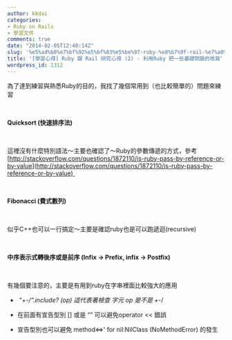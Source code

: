 ```yaml
---
author: kkdai
categories:
- Ruby on Rails
- 學習文件
comments: true
date: "2014-02-05T12:40:14Z"
slug: '%e5%ad%b8%e7%bf%92%e5%bf%83%e5%be%97-ruby-%e8%b7%9f-rail-%e7%a0%94%e7%a9%b6%e5%bf%83%e5%be%97-2-%e5%88%a9%e7%94%a8ruby-%e6%8a%8a%e4%b8%80%e4%ba%9b%e5%9f%ba%e7%a4%8e%e5%95%8f%e9%a1%8c%e7%9a%84'
title: '[學習心得] Ruby 跟 Rail 研究心得 (2) - 利用Ruby 把一些基礎問題的改寫'
wordpress_id: 1312
---
```


為了達到練習與熟悉Ruby的目的，我找了幾個常用到（也比較簡單的）問題來練習




 




**Quicksort (快速排序法)**





 




這裡沒有什麼特別語法～主要也確認了～Ruby的參數傳遞的方式，參考[http://stackoverflow.com/questions/1872110/is-ruby-pass-by-reference-or-by-value](http://stackoverflow.com/questions/1872110/is-ruby-pass-by-reference-or-by-value) 




 




**Fibonacci (費式數列)**




 






似乎C++也可以一行搞定～主要是確認ruby也是可以跑遞迴(recursive)




 




**中序表示式轉後序或是前序 (Infix -> Prefix, infix -> Postfix)**





 




有幾個要注意的，主要是有用到ruby在字串裡面比較強大的應用






  *  “+-*/“.include? (op) 這代表著檢查 字元 op 是不是 +-*/


  * 在前面有宣告型別 [] 或是 “” 可以避免operator << 錯誤


  * 宣告型別也可以避免 method<=>' for nil:NilClass (NoMethodError) 的發生




 




 
